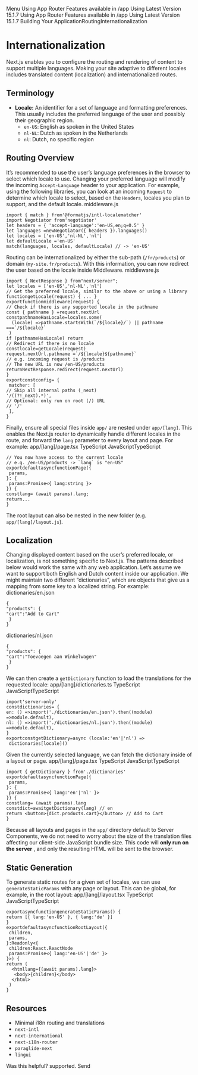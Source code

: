 Menu
Using App Router
Features available in /app
Using Latest Version
15.1.7
Using App Router
Features available in /app
Using Latest Version
15.1.7
Building Your ApplicationRoutingInternationalization
# Internationalization
Next.js enables you to configure the routing and rendering of content to support multiple languages. Making your site adaptive to different locales includes translated content (localization) and internationalized routes.
## Terminology
  * **Locale:** An identifier for a set of language and formatting preferences. This usually includes the preferred language of the user and possibly their geographic region. 
    * `en-US`: English as spoken in the United States
    * `nl-NL`: Dutch as spoken in the Netherlands
    * `nl`: Dutch, no specific region


## Routing Overview
It’s recommended to use the user’s language preferences in the browser to select which locale to use. Changing your preferred language will modify the incoming `Accept-Language` header to your application.
For example, using the following libraries, you can look at an incoming `Request` to determine which locale to select, based on the `Headers`, locales you plan to support, and the default locale.
middleware.js
```
import { match } from'@formatjs/intl-localematcher'
import Negotiator from'negotiator'
let headers = { 'accept-language':'en-US,en;q=0.5' }
let languages =newNegotiator({ headers }).languages()
let locales = ['en-US','nl-NL','nl']
let defaultLocale ='en-US'
match(languages, locales, defaultLocale) // -> 'en-US'
```

Routing can be internationalized by either the sub-path (`/fr/products`) or domain (`my-site.fr/products`). With this information, you can now redirect the user based on the locale inside Middleware.
middleware.js
```
import { NextResponse } from"next/server";
let locales = ['en-US','nl-NL','nl']
// Get the preferred locale, similar to the above or using a library
functiongetLocale(request) { ... }
exportfunctionmiddleware(request) {
// Check if there is any supported locale in the pathname
const { pathname } =request.nextUrl
constpathnameHasLocale=locales.some(
  (locale) =>pathname.startsWith(`/${locale}/`) || pathname ===`/${locale}`
 )
if (pathnameHasLocale) return
// Redirect if there is no locale
constlocale=getLocale(request)
request.nextUrl.pathname =`/${locale}${pathname}`
// e.g. incoming request is /products
// The new URL is now /en-US/products
returnNextResponse.redirect(request.nextUrl)
}
exportconstconfig= {
 matcher: [
// Skip all internal paths (_next)
'/((?!_next).*)',
// Optional: only run on root (/) URL
// '/'
 ],
}
```

Finally, ensure all special files inside `app/` are nested under `app/[lang]`. This enables the Next.js router to dynamically handle different locales in the route, and forward the `lang` parameter to every layout and page. For example:
app/[lang]/page.tsx
TypeScript
JavaScriptTypeScript
```
// You now have access to the current locale
// e.g. /en-US/products -> `lang` is "en-US"
exportdefaultasyncfunctionPage({
 params,
}: {
 params:Promise<{ lang:string }>
}) {
constlang= (await params).lang;
return...
}
```

The root layout can also be nested in the new folder (e.g. `app/[lang]/layout.js`).
## Localization
Changing displayed content based on the user’s preferred locale, or localization, is not something specific to Next.js. The patterns described below would work the same with any web application.
Let’s assume we want to support both English and Dutch content inside our application. We might maintain two different “dictionaries”, which are objects that give us a mapping from some key to a localized string. For example:
dictionaries/en.json
```
{
"products": {
"cart":"Add to Cart"
 }
}
```

dictionaries/nl.json
```
{
"products": {
"cart":"Toevoegen aan Winkelwagen"
 }
}
```

We can then create a `getDictionary` function to load the translations for the requested locale:
app/[lang]/dictionaries.ts
TypeScript
JavaScriptTypeScript
```
import'server-only'
constdictionaries= {
en: () =>import('./dictionaries/en.json').then((module) =>module.default),
nl: () =>import('./dictionaries/nl.json').then((module) =>module.default),
}
exportconstgetDictionary=async (locale:'en'|'nl') =>
 dictionaries[locale]()
```

Given the currently selected language, we can fetch the dictionary inside of a layout or page.
app/[lang]/page.tsx
TypeScript
JavaScriptTypeScript
```
import { getDictionary } from'./dictionaries'
exportdefaultasyncfunctionPage({
 params,
}: {
 params:Promise<{ lang:'en'|'nl' }>
}) {
constlang= (await params).lang
constdict=awaitgetDictionary(lang) // en
return <button>{dict.products.cart}</button> // Add to Cart
}
```

Because all layouts and pages in the `app/` directory default to Server Components, we do not need to worry about the size of the translation files affecting our client-side JavaScript bundle size. This code will **only run on the server** , and only the resulting HTML will be sent to the browser.
## Static Generation
To generate static routes for a given set of locales, we can use `generateStaticParams` with any page or layout. This can be global, for example, in the root layout:
app/[lang]/layout.tsx
TypeScript
JavaScriptTypeScript
```
exportasyncfunctiongenerateStaticParams() {
return [{ lang:'en-US' }, { lang:'de' }]
}
exportdefaultasyncfunctionRootLayout({
 children,
 params,
}:Readonly<{
 children:React.ReactNode
 params:Promise<{ lang:'en-US'|'de' }>
}>) {
return (
  <htmllang={(await params).lang}>
   <body>{children}</body>
  </html>
 )
}
```

## Resources
  * Minimal i18n routing and translations
  * `next-intl`
  * `next-international`
  * `next-i18n-router`
  * `paraglide-next`
  * `lingui`


Was this helpful?
supported.
Send
